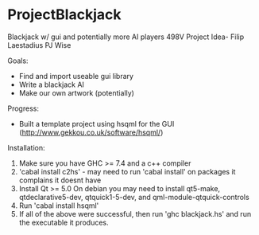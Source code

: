 # ProjectBlackjack
Blackjack w/ gui and potentially more AI players
498V Project Idea- Filip Laestadius PJ Wise

Goals:
  * Find and import useable gui library
  * Write a blackjack AI
  * Make our own artwork (potentially)

Progress:
  * Built a template project using hsqml for the GUI (http://www.gekkou.co.uk/software/hsqml/)

Installation: 
  1. Make sure you have GHC >= 7.4 and a c++ compiler
  2. 'cabal install c2hs' - may need to run 'cabal install' on packages it complains it doesnt have
  3. Install Qt >= 5.0
     On debian you may need to install qt5-make, qtdeclarative5-dev, qtquick1-5-dev, and qml-module-qtquick-controls
  4. Run 'cabal install hsqml'
  5. If all of the above were successful, then run 'ghc blackjack.hs' and run the executable it produces.

